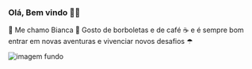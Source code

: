 ### Olá, Bem vindo 👋😄
🌹 Me chamo Bianca 
🦋 Gosto de borboletas e de café ☕
 e é sempre bom entrar em novas aventuras e vivenciar novos desafios ☂


![imagem fundo](https://user-images.githubusercontent.com/66906291/145451271-4c0f8d01-de24-4b4a-b48e-91e99e9a14ab.jpg)

